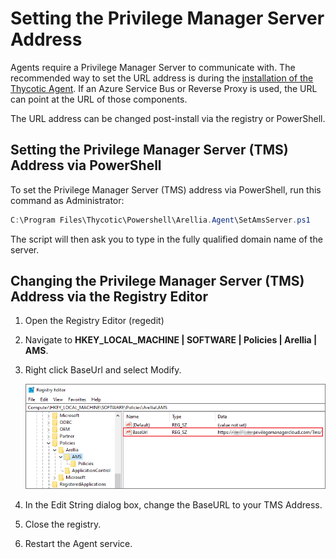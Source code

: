 [title]: # (Setting Server Address)
[tags]: # (agent set-up)
[priority]: # (2)
# Setting the Privilege Manager Server Address

Agents require a Privilege Manager Server to communicate with. The recommended way to set the URL address is during the [installation of the Thycotic Agent](../install/agents/index.md). If an Azure Service Bus or Reverse Proxy is used, the URL can point at the URL of those components.

The URL address can be changed post-install via the registry or PowerShell.

## Setting the Privilege Manager Server (TMS) Address via PowerShell

To set the Privilege Manager Server (TMS) address via PowerShell, run this command as Administrator:

```ps1
C:\Program Files\Thycotic\Powershell\Arellia.Agent\SetAmsServer.ps1
```

The script will then ask you to type in the fully qualified domain name of the server.

## Changing the Privilege Manager Server (TMS) Address via the Registry Editor

1. Open the Registry Editor (regedit)
1. Navigate to __HKEY_LOCAL_MACHINE | SOFTWARE | Policies | Arellia | AMS__.
1. Right click BaseUrl and select Modify.

   ![BaseUrl in Registry Editor](images/base-url.png)
1. In the Edit String dialog box, change the BaseURL to your TMS Address.
1. Close the registry.
1. Restart the Agent service.
